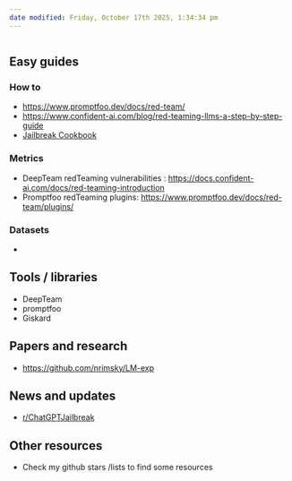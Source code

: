 ```yaml
---
date modified: Friday, October 17th 2025, 1:34:34 pm
---
```

```table-of-contents
```

## Easy guides
### How to
- https://www.promptfoo.dev/docs/red-team/ 
- https://www.confident-ai.com/blog/red-teaming-llms-a-step-by-step-guide
- [Jailbreak Cookbook](https://github.com/General-Analysis/GA)
### Metrics
- DeepTeam redTeaming vulnerabilities :  https://docs.confident-ai.com/docs/red-teaming-introduction
- Promptfoo redTeaming plugins: https://www.promptfoo.dev/docs/red-team/plugins/
### Datasets
- 
## Tools / libraries 
- DeepTeam
- promptfoo 
- Giskard

## Papers and research
- https://github.com/nrimsky/LM-exp

## News and updates
- [ r/ChatGPTJailbreak ](https://www.reddit.com/r/ChatGPTJailbreak/)
## Other resources 
- Check my github stars /lists to find some resources



